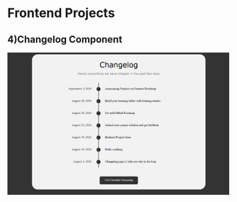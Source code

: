 <h1>Frontend Projects</h1>
<h2>4)Changelog Component</h2>
<img src="4_Changelog Component/changelog_component.png" width="500">
